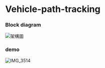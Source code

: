 # Vehicle-path-tracking
### Block diagram
![架構圖](https://user-images.githubusercontent.com/87161615/224374148-9f3fbea0-1e19-4cab-b1f8-6cf8c01a5e17.png)
### demo
![IMG_3514](https://user-images.githubusercontent.com/87161615/224374200-52815513-90a3-4c65-9454-b1710ca80746.JPG)

